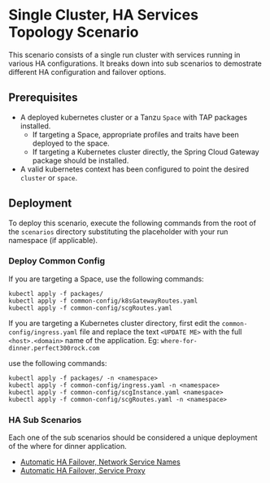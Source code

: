 # Single Cluster, HA Services Topology Scenario


This scenario consists of a single run cluster with services running in various HA configurations.  It breaks down into 
sub scenarios to demostrate different HA configuration and failover options.

## Prerequisites

- A deployed kubernetes cluster or a Tanzu `Space` with TAP packages installed.
  - If targeting a Space, appropriate profiles and traits have been deployed to the space.
  - If targeting a Kubernetes cluster directly, the Spring Cloud Gateway package should be installed.
- A valid kubernetes context has been configured to point the desired `cluster` or `space`. 

## Deployment

To deploy this scenario, execute the following commands from the root of the `scenarios` directory substituting the <namepspace> placeholder with your 
run namespace (if applicable).


### Deploy Common Config

If you are targeting a Space, use the following commands:

```
kubectl apply -f packages/
kubectl apply -f common-config/k8sGatewayRoutes.yaml
kubectl apply -f common-config/scgRoutes.yaml
```

If you are targeting a Kubernetes cluster directory, first edit the `common-config/ingress.yaml` file and replace the text `<UPDATE ME>` with the full `<host>.<domain>` 
name of the application.  Eg: `where-for-dinner.perfect300rock.com`

use the following commands:

```
kubectl apply -f packages/ -n <namespace>
kubectl apply -f common-config/ingress.yaml -n <namespace>
kubectl apply -f common-config/scgInstance.yaml <namespace>
kubectl apply -f common-config/scgRoutes.yaml -n <namespace>
```

### HA Sub Scenarios

Each one of the sub scenarios should be considered a unique deployment of the where for dinner application.


- [Automatic HA Failover, Network Service Names](auto-failover-network-names.md)
- [Automatic HA Failover, Service Proxy](auto-failover-service-proxy.md)

